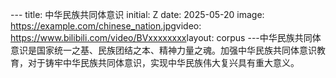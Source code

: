 ---​
title: 中华民族共同体意识​
initial: Z​
date: 2025-05-20​
image: https://example.com/chinese_nation.jpg​
video: https://www.bilibili.com/video/BVxxxxxxxx​
layout: corpus​
---​
中华民族共同体意识是国家统一之基、民族团结之本、精神力量之魂。加强中华民族共同体意识教育，对于铸牢中华民族共同体意识，实现中华民族伟大复兴具有重大意义。